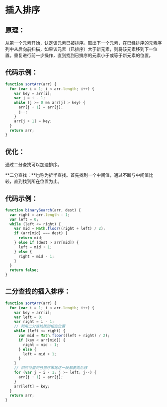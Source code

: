 # 插入排序

## 原理：

从第一个元素开始，认定该元素已被排序。取出下一个元素，在已经排序的元素序列中从后向前扫描，如果该元素（已排序）大于新元素，则将该元素移到下一位置。重复进行前一步操作，直到找到已排序的元素小于或等于新元素的位置。

## 代码示例：

```js
function sortArr(arr) {
  for (var i = 1; i < arr.length; i++) {
    var key = arr[i];
    var j = i - 1;
    while (j >= 0 && arr[j] > key) {
      arr[j + 1] = arr[j];
      j--;
    }
    arr[j + 1] = key;
  }
  return arr;
}
```

## 优化：

通过二分查找可以加速排序。

**二分查找：**也称为折半查找。首先找到一个中间值，通过不断与中间值比较，直到找到所在位置为止。

## 代码示例：

```js
function binarySearch(arr, dest) {
  var right = arr.length - 1;
  var left = 0;
  while (left <= right) {
    var mid = Math.floor((right + left) / 2);
    if (arr[mid] === dest) {
      return mid;
    } else if (dest > arr[mid]) {
      left = mid + 1;
    } else {
      right = mid - 1;
    }
  }
  return false;
}
```

## 二分查找的插入排序：

```js
function sortArr(arr) {
  for (var i = 1; i < arr.length; i++) {
    var key = arr[i];
    var left = 0;
    var right = i - 1;
    // 利用二分查找找到相应位置
    while (left <= right) {
      var mid = Math.floor((left + right) / 2);
      if (key < arr[mid]) {
        right = mid - 1;
      } else {
        left = mid + 1;
      }
    }
    // 相应位置到已排序末尾这一段都要向后移
    for (var j = i - 1; j >= left; j--) {
      arr[j + 1] = arr[j];
    }
    arr[left] = key;
  }
  return arr;
}
```
